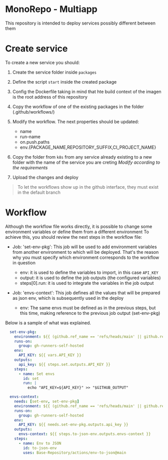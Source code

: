 # MonoRepo - Multiapp

This repository is intended to deploy services possibly different between them

# Create service

To create a new service you should:
1. Create the service folder inside `packages`
2. Define the script `start` inside the created package 
3. Config the Dockerfile taking in mind that hte build context of the imagen is the root address of this repository
4. Copy the workflow of one of the existing packages in the folder (.github/workflows/)
5. Modify the workflow. The next properties should be updated:

    - name
    - run-name
    - on.push.paths
    - env.{PACKAGE_NAME,REPOSITORY_SUFFIX,CI_PROJECT_NAME}

6. Copy the folder from `k8s` from any service already existing to a new folder with the name of the service you are creting
*Modify according to the requirements*
7. Upload the changes and deploy

> To let the workflows show up in the github interface, they must exist in the default branch

# Workflow

Although the workflow file works directly, it is possible to change some environment variables or define them from a different environment
To achieve this, you should review the next steps in the workflow file:

- Job: 'set-env-pkg': This job will be used to add environment variables from another environment to which will be deployed. That's the reason why you must specify which environment corresponds to the workflow in question

    - env: it is used to define the variables to import, in this case `API_KEY`
    - output: it is used to define the job outputs (the configured variables)
    - steps[0].run: it is used to integrate the variables in the job output

- Job: 'envs-context': This job defines all the values that will be prepared as json env, which is subsequently used in the deploy

    - env: The same envs must be defined as in the previous steps, but this time, making reference to the previous job output (set-env-pkg)

Below is a sample of what was explained.

```yaml
  set-env-pkg:
    environment: ${{ (github.ref_name == 'refs/heads/main' || github.ref_name == 'refs/heads/master') && 'address-prod' || 'address-stg' }}
    runs-on:
      group: gh-runners-self-hosted
    env:
      API_KEY: ${{ vars.API_KEY }}
    outputs:
      api_key: ${{ steps.set.outputs.API_KEY }}
    steps:
      - name: Set envs
        id: set
        run: |
          echo "API_KEY=${API_KEY}" >> "$GITHUB_OUTPUT"

  envs-context:
    needs: [set-env, set-env-pkg]
    environment: ${{ (github.ref_name == 'refs/heads/main' || github.ref_name == 'refs/heads/master') && 'production' || 'staging' }}
    runs-on:
      group: gh-runners-self-hosted
    env:
      API_KEY: ${{ needs.set-env-pkg.outputs.api_key }}
    outputs:
      envs-context: ${{ steps.to-json-env.outputs.envs-context }}
    steps:
      - name: Env to JSON
        id: to-json-env
        uses: Base-Repository/actions/env-to-json@main

```
